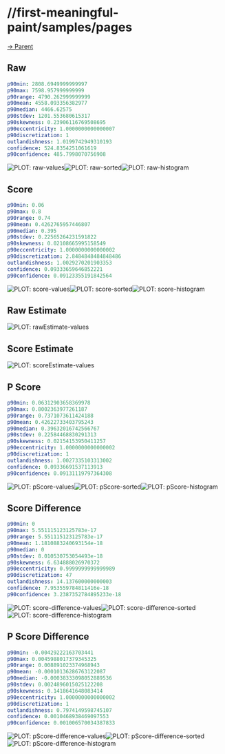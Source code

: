 
# //first-meaningful-paint/samples/pages

[→ Parent](../..)


## Raw


```yaml
p90min: 2808.6949999999997
p90max: 7598.957999999999
p90range: 4790.262999999999
p90mean: 4558.093356382977
p90median: 4466.62575
p90stdev: 1201.553680615317
p90skewness: 0.23906116769508695
p90eccentricity: 1.0000000000000007
p90discretization: 1
outlandishness: 1.0199742949310193
confidence: 524.8354251061619
p90confidence: 485.7998070756908

```

![PLOT: raw-values](./raw/values.svg)![PLOT: raw-sorted](./raw/sorted.svg)![PLOT: raw-histogram](./raw/histogram.svg)
## Score


```yaml
p90min: 0.06
p90max: 0.8
p90range: 0.74
p90mean: 0.4262765957446807
p90median: 0.395
p90stdev: 0.22565264231591822
p90skewness: 0.02108665995158549
p90eccentricity: 1.0000000000000002
p90discretization: 2.8484848484848486
outlandishness: 1.0029270201903353
confidence: 0.09333659646852221
p90confidence: 0.09123355191842564

```

![PLOT: score-values](./score/values.svg)![PLOT: score-sorted](./score/sorted.svg)![PLOT: score-histogram](./score/histogram.svg)
## Raw Estimate

![PLOT: rawEstimate-values](./rawEstimate/values.svg)
## Score Estimate

![PLOT: scoreEstimate-values](./scoreEstimate/values.svg)
## P Score


```yaml
p90min: 0.06312903658369978
p90max: 0.8002363977261187
p90range: 0.7371073611424188
p90mean: 0.42622733403795243
p90median: 0.39632016742566767
p90stdev: 0.22584468830291313
p90skewness: 0.02154153950411257
p90eccentricity: 1.0000000000000002
p90discretization: 1
outlandishness: 1.0027335103313002
confidence: 0.09336691537113913
p90confidence: 0.09131119797364308

```

![PLOT: pScore-values](./pScore/values.svg)![PLOT: pScore-sorted](./pScore/sorted.svg)![PLOT: pScore-histogram](./pScore/histogram.svg)
## Score Difference


```yaml
p90min: 0
p90max: 5.551115123125783e-17
p90range: 5.551115123125783e-17
p90mean: 1.1810883240693154e-18
p90median: 0
p90stdev: 8.010530753054493e-18
p90skewness: 6.634888026970372
p90eccentricity: 0.9999999999999989
p90discretization: 47
outlandishness: 14.137600000000003
confidence: 7.953559784811416e-18
p90confidence: 3.2387352784895233e-18

```

![PLOT: score-difference-values](./score-difference/values.svg)![PLOT: score-difference-sorted](./score-difference/sorted.svg)![PLOT: score-difference-histogram](./score-difference/histogram.svg)
## P Score Difference


```yaml
p90min: -0.00429222163703441
p90max: 0.0045988017379345325
p90range: 0.008891023374968943
p90mean: -0.00010136286763122087
p90median: -0.00038333098052889536
p90stdev: 0.0024896015025122208
p90skewness: 0.1418641648083414
p90eccentricity: 1.0000000000000002
p90discretization: 1
outlandishness: 0.7974149598745107
confidence: 0.0010468938469097553
p90confidence: 0.001006570034387833

```

![PLOT: pScore-difference-values](./pScore-difference/values.svg)![PLOT: pScore-difference-sorted](./pScore-difference/sorted.svg)![PLOT: pScore-difference-histogram](./pScore-difference/histogram.svg)